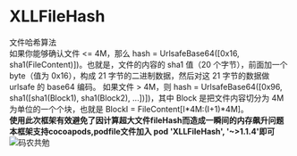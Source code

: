 # XLLFileHash
文件哈希算法</br>
如果你能够确认文件 <= 4M，那么 hash = UrlsafeBase64([0x16, sha1(FileContent)])。也就是，文件的内容的 sha1 值（20 个字节），前面加一个 byte（值为 0x16），构成 21 字节的二进制数据，然后对这 21 字节的数据做 urlsafe 的 base64 编码。
如果文件 > 4M，则 hash = UrlsafeBase64([0x96, sha1([sha1(Block1), sha1(Block2), ...])])，其中 Block 是把文件内容切分为 4M 为单位的一个个块，也就是 BlockI = FileContent[I*4M:(I+1)*4M]。</br>
**使用此次框架有效避免了因计算超大文件fileHash而造成一瞬间的内存飙升问题**</br>
**本框架支持cocoapods,podfile文件加入 pod 'XLLFileHash', '~>1.1.4'即可**
![码农共勉](https://github.com/b593771943/XLLFileHash/raw/master/XLLFileHashDemo/timg.jpeg)
